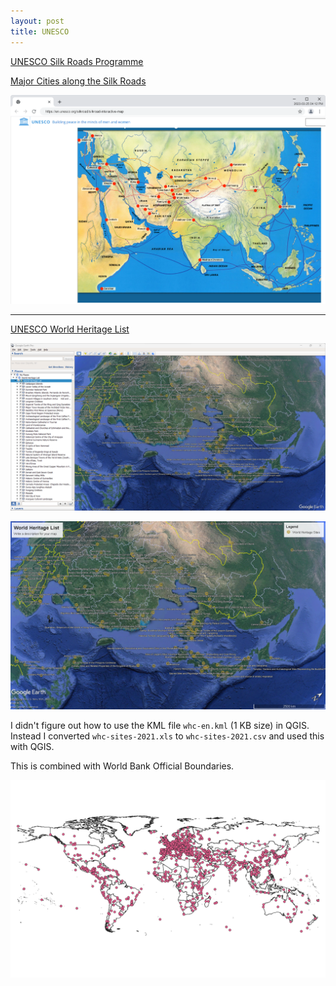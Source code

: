 ```yaml
---
layout: post
title: UNESCO
---
```


[UNESCO Silk Roads Programme](https://en.unesco.org/silkroad/)

[Major Cities along the Silk Roads](https://en.unesco.org/silkroad/silkroad-interactive-map)

[![Major Cities along the Silk Roads](/images/UNESCO/Silk-Roads-Programme.png)](https://en.unesco.org/silkroad/silkroad-interactive-map)

---

[UNESCO World Heritage List](https://whc.unesco.org/en/list)

![UNESCO World Heritage List kmz on Google Earth Pro](/images/UNESCO/WHC-Google-Earth-Pro-Screenshot.png)

![UNESCO World Heritage List kmz on Google Earth Pro](/images/UNESCO/WHC-Google-Earth-Pro.png)

I didn't figure out how to use the KML file `whc-en.kml` (1 KB size) in QGIS. Instead I converted `whc-sites-2021.xls` to `whc-sites-2021.csv` and used this with QGIS.

This is combined with World Bank Official Boundaries.

![UNESCO World Heritage List](/images/UNESCO/whc-sites-2021.png)